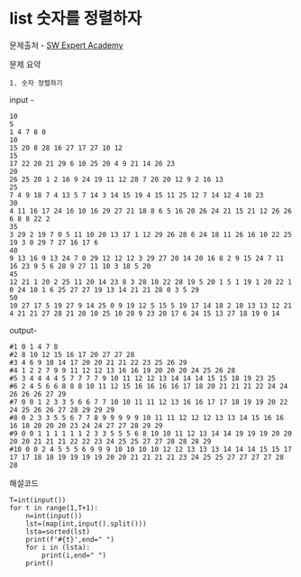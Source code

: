 # list 숫자를 정렬하자

문제출처 - [SW Expert Academy](https://swexpertacademy.com/main/talk/solvingClub/problemView.do?solveclubId=AXsHTyBaqJgDFARX&contestProbId=AV5PrmyKAWEDFAUq&probBoxId=AXsHTyBaqJkDFARX&type=PROBLEM&problemBoxTitle=20210809_List1&problemBoxCnt=3)

문제 요약 

 	1. 숫자 정렬하기

input - 

```
10
5
1 4 7 8 0
10
15 20 8 28 16 27 17 27 10 12
15
17 22 20 21 29 6 10 25 20 4 9 21 14 26 23
20
26 25 20 1 2 16 9 24 19 11 12 28 7 20 20 12 9 2 16 13
25
7 4 9 18 7 4 13 5 7 14 3 14 15 19 4 15 11 25 12 7 14 12 4 10 23
30
4 11 16 17 24 16 10 16 29 27 21 18 8 6 5 16 20 26 24 21 15 21 12 26 26 6 8 8 22 2
35
3 29 2 19 7 0 5 11 10 20 13 17 1 12 29 26 28 6 24 18 11 26 16 10 22 25 19 3 0 29 7 27 16 17 6
40
9 13 16 9 13 24 7 0 29 12 12 12 3 29 27 20 14 20 16 8 2 9 15 24 7 11 16 23 9 5 6 28 9 27 11 10 3 18 5 20
45
12 21 1 20 2 25 11 20 14 23 8 3 28 10 22 28 19 5 20 1 5 1 19 1 20 22 1 0 24 10 1 6 25 27 27 19 13 14 21 21 28 0 3 5 29
50
10 27 17 5 19 27 9 14 25 0 9 19 12 5 15 5 19 17 14 18 2 10 13 13 12 21 4 21 21 27 28 21 20 10 25 10 28 9 23 20 17 6 24 15 13 27 18 19 0 14

```

output-

```
#1 0 1 4 7 8 
#2 8 10 12 15 16 17 20 27 27 28 
#3 4 6 9 10 14 17 20 20 21 21 22 23 25 26 29 
#4 1 2 2 7 9 9 11 12 12 13 16 16 19 20 20 20 24 25 26 28 
#5 3 4 4 4 4 5 7 7 7 7 9 10 11 12 12 13 14 14 14 15 15 18 19 23 25 
#6 2 4 5 6 6 8 8 8 10 11 12 15 16 16 16 16 17 18 20 21 21 21 22 24 24 26 26 26 27 29 
#7 0 0 1 2 3 3 5 6 6 7 7 10 10 11 11 12 13 16 16 17 17 18 19 19 20 22 24 25 26 26 27 28 29 29 29 
#8 0 2 3 3 5 5 6 7 7 8 9 9 9 9 9 10 11 11 12 12 12 13 13 14 15 16 16 16 18 20 20 20 23 24 24 27 27 28 29 29 
#9 0 0 1 1 1 1 1 1 2 3 3 5 5 5 6 8 10 10 11 12 13 14 14 19 19 19 20 20 20 20 21 21 21 22 22 23 24 25 25 27 27 28 28 28 29 
#10 0 0 2 4 5 5 5 6 9 9 9 10 10 10 10 12 12 13 13 13 14 14 14 15 15 17 17 17 18 18 19 19 19 19 20 20 21 21 21 21 23 24 25 25 27 27 27 27 28 28 

```

해설코드 

```
T=int(input())
for t in range(1,T+1):
    n=int(input())
    lst=(map(int,input().split()))
    lsta=sorted(lst)
    print(f'#{t}',end=" ")
    for i in (lsta):
        print(i,end=" ")
    print()

```

